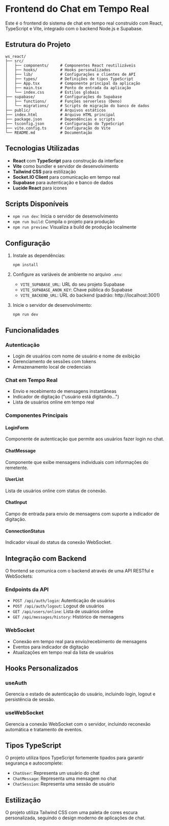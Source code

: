 # Frontend do Chat em Tempo Real

Este é o frontend do sistema de chat em tempo real construído com React, TypeScript e Vite, integrado com o backend Node.js e Supabase.

## Estrutura do Projeto

```
ws_react/
├── src/
│   ├── components/     # Componentes React reutilizáveis
│   ├── hooks/          # Hooks personalizados
│   ├── lib/            # Configurações e clientes de API
│   ├── types/          # Definições de tipos TypeScript
│   ├── App.tsx         # Componente principal da aplicação
│   ├── main.tsx        # Ponto de entrada da aplicação
│   └── index.css       # Estilos globais
├── supabase/           # Configurações do Supabase
│   ├── functions/      # Funções serverless (Deno)
│   └── migrations/     # Scripts de migração do banco de dados
├── public/             # Arquivos estáticos
├── index.html          # Arquivo HTML principal
├── package.json        # Dependências e scripts
├── tsconfig.json       # Configuração do TypeScript
├── vite.config.ts      # Configuração do Vite
└── README.md           # Documentação
```

## Tecnologias Utilizadas

- **React** com **TypeScript** para construção da interface
- **Vite** como bundler e servidor de desenvolvimento
- **Tailwind CSS** para estilização
- **Socket.IO Client** para comunicação em tempo real
- **Supabase** para autenticação e banco de dados
- **Lucide React** para ícones

## Scripts Disponíveis

- `npm run dev`: Inicia o servidor de desenvolvimento
- `npm run build`: Compila o projeto para produção
- `npm run preview`: Visualiza a build de produção localmente

## Configuração

1. Instale as dependências:
   ```
   npm install
   ```

2. Configure as variáveis de ambiente no arquivo `.env`:
   - `VITE_SUPABASE_URL`: URL do seu projeto Supabase
   - `VITE_SUPABASE_ANON_KEY`: Chave pública do Supabase
   - `VITE_BACKEND_URL`: URL do backend (padrão: http://localhost:3001)

3. Inicie o servidor de desenvolvimento:
   ```
   npm run dev
   ```

## Funcionalidades

### Autenticação
- Login de usuários com nome de usuário e nome de exibição
- Gerenciamento de sessões com tokens
- Armazenamento local de credenciais

### Chat em Tempo Real
- Envio e recebimento de mensagens instantâneas
- Indicador de digitação ("usuário está digitando...")
- Lista de usuários online em tempo real

### Componentes Principais

#### LoginForm
Componente de autenticação que permite aos usuários fazer login no chat.

#### ChatMessage
Componente que exibe mensagens individuais com informações do remetente.

#### UserList
Lista de usuários online com status de conexão.

#### ChatInput
Campo de entrada para envio de mensagens com suporte a indicador de digitação.

#### ConnectionStatus
Indicador visual do status da conexão WebSocket.

## Integração com Backend

O frontend se comunica com o backend através de uma API RESTful e WebSockets:

### Endpoints da API
- `POST /api/auth/login`: Autenticação de usuários
- `POST /api/auth/logout`: Logout de usuários
- `GET /api/users/online`: Lista de usuários online
- `GET /api/messages/history`: Histórico de mensagens

### WebSocket
- Conexão em tempo real para envio/recebimento de mensagens
- Eventos para indicador de digitação
- Atualizações em tempo real da lista de usuários

## Hooks Personalizados

### useAuth
Gerencia o estado de autenticação do usuário, incluindo login, logout e persistência de sessão.

### useWebSocket
Gerencia a conexão WebSocket com o servidor, incluindo reconexão automática e tratamento de eventos.

## Tipos TypeScript

O projeto utiliza tipos TypeScript fortemente tipados para garantir segurança e autocomplete:

- `ChatUser`: Representa um usuário do chat
- `ChatMessage`: Representa uma mensagem no chat
- `ChatSession`: Representa uma sessão de usuário

## Estilização

O projeto utiliza Tailwind CSS com uma paleta de cores escura personalizada, seguindo o design moderno de aplicações de chat.